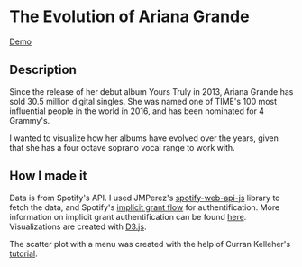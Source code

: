 # The Evolution of Ariana Grande

[Demo](https://mandicai.github.io/ariana-grande/)

## Description
Since the release of her debut album Yours Truly in 2013, Ariana Grande has sold 30.5 million digital singles. She was named one of TIME's 100 most influential people in the world in 2016, and has been nominated for 4 Grammy's.

I wanted to visualize how her albums have evolved over the years, given that she has a four octave soprano vocal range to work with.

## How I made it 

Data is from Spotify's API. I used JMPerez's [spotify-web-api-js](https://github.com/JMPerez/spotify-web-api-js) library to fetch the data, and Spotify's [implicit grant flow](https://github.com/spotify/web-api-auth-examples/tree/master/implicit_grant) for authentification. More information on implicit grant authentification can be found [here](https://developer.spotify.com/documentation/general/guides/authorization-guide/). Visualizations are created with [D3.js](https://d3js.org/).

The scatter plot with a menu was created with the help of Curran Kelleher's [tutorial](https://vizhub.com/curran/98ba4daacc92442f8d9fd7d91bfd712a).